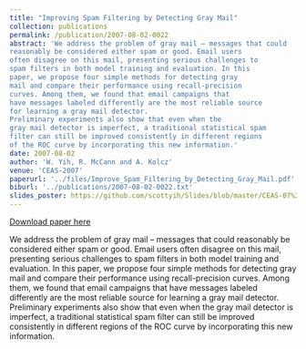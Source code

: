 ```yaml
---
title: "Improving Spam Filtering by Detecting Gray Mail"
collection: publications
permalink: /publication/2007-08-02-0022
abstract: 'We address the problem of gray mail – messages that could
reasonably be considered either spam or good. Email users
often disagree on this mail, presenting serious challenges to
spam filters in both model training and evaluation. In this
paper, we propose four simple methods for detecting gray
mail and compare their performance using recall-precision
curves. Among them, we found that email campaigns that
have messages labeled differently are the most reliable source
for learning a gray mail detector.
Preliminary experiments also show that even when the
gray mail detector is imperfect, a traditional statistical spam
filter can still be improved consistently in different regions
of the ROC curve by incorporating this new information.'
date: 2007-08-02
author: 'W. Yih, R. McCann and A. Kolcz'
venue: 'CEAS-2007'
paperurl: '../files/Improve_Spam_Filtering_by_Detecting_Gray_Mail.pdf'
biburl: '../publications/2007-08-02-0022.txt'
slides_poster: https://github.com/scottyih/Slides/blob/master/CEAS-07%20v2%20-%20Deck.pptx
---
```


<a href='../files/Improve_Spam_Filtering_by_Detecting_Gray_Mail.pdf'>Download paper here</a>

We address the problem of gray mail – messages that could
reasonably be considered either spam or good. Email users
often disagree on this mail, presenting serious challenges to
spam filters in both model training and evaluation. In this
paper, we propose four simple methods for detecting gray
mail and compare their performance using recall-precision
curves. Among them, we found that email campaigns that
have messages labeled differently are the most reliable source
for learning a gray mail detector.
Preliminary experiments also show that even when the
gray mail detector is imperfect, a traditional statistical spam
filter can still be improved consistently in different regions
of the ROC curve by incorporating this new information.
